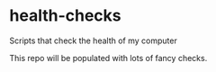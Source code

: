# health-checks
Scripts that check the health of my computer 


This repo will be populated with lots of fancy checks.
